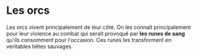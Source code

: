 # Les orcs

Les orcs vivent principalement de leur côté. On les connait principalement pour leur violence au combat qui serait provoqué par **les runes de sang** qu'ils consomment pour l'occasion. Ces runes les transforment en veritables bêtes sauvages.